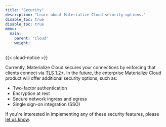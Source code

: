 ```yaml
---
title: "Security"
description: "Learn about Materialize Cloud security options."
disable_toc: true
disable_toc: true
menu:
  main:
    parent: "cloud"
    weight:
---
```


{{< cloud-notice >}}

Currently, Materialize Cloud secures your connections by enforcing that clients connect via
[TLS 1.2+](https://en.wikipedia.org/wiki/Transport_Layer_Security). In the future, the enterprise
Materialize Cloud product will offer additional security options, such as:

* Two-factor authentication
* Encryption at rest
* Secure network ingress and egress
* Single sign-on integration (SSO)

If you're interested in implementing any of these security features, please [let us know](../support).
